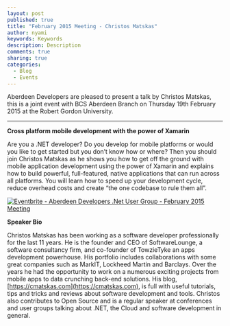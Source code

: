 ```yaml
---
layout: post
published: true
title: "February 2015 Meeting - Christos Matskas"
author: nyami
keywords: Keywords
description: Description
comments: true
sharing: true
categories: 
  - Blog
  - Events
---
```


Aberdeen Developers are pleased to present a talk by Christos Matskas, this is a joint event with BCS Aberdeen Branch on Thursday 19th February 2015 at the Robert Gordon University.



* * *


**Cross platform mobile development with the power of Xamarin**

Are you a .NET developer? Do you develop for mobile platforms or would you like to get started but you don’t know how or where? Then you should join Christos Matskas as he shows you how to get off the ground with mobile application development using the power of Xamarin and explains how to build powerful, full-featured, native applications that can run across all platforms. You will learn how to speed up your development cycle, reduce overhead costs and create “the one codebase to rule them all”.

[![Eventbrite - Aberdeen Developers .Net User Group - February 2015 Meeting](https://www.eventbrite.com/custombutton?eid=11987778769)](http://adnuguk-feb2015.eventbrite.com/?aff=blog)


**Speaker Bio**

Christos Matskas has been working as a software developer professionally for the last 11 years. He is the founder and CEO of SoftwareLounge, a software consultancy firm, and co-founder of TowzieTyke an apps development powerhouse. His portfolio includes collaborations with some great companies such as MarkIT, Lockheed Martin and Barclays. Over the years he had the opportunity to work on a numerous exciting projects from mobile apps to data crunching back-end solutions. His blog, [https://cmatskas.com](https://cmatskas.com), is full with useful tutorials, tips and tricks and reviews about software development and tools. Christos also contributes to Open Source and is a regular speaker at conferences and user groups talking about .NET, the Cloud and software development in general.